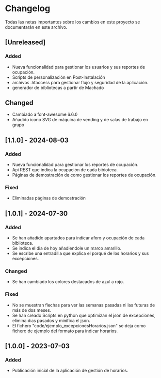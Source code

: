 # Changelog

Todas las notas importantes sobre los cambios en este proyecto se documentarán en este archivo.

## [Unreleased]
### Added
- Nueva funcionalidad para gestionar los usuarios y sus reportes de ocupación.
- Scripts de personalización en Post-Instalación
- archivos .htaccess para gestionar flujo y seguridad de la aplicación.
- generador de bibliotecas a partir de Machado

## Changed
- Cambiado a font-awesome 6.6.0
- Añadido icono SVG de máquina de vending y de salas de trabajo en grupo




## [1.1.0] - 2024-08-03
### Added
- Nueva funcionalidad para gestionar los reportes de ocupación.
- Api REST que indica la ocupación de cada bibioteca.
- Páginas de demostración de como gestionar los reportes de ocupación.

### Fixed
- Eliminadas páginas de demostración

## [1.0.1] - 2024-07-30
### Added
- Se han añadido apartados para indicar aforo y ocupación de cada biblioteca.
- Se indica el dia de hoy añadiendole un marco amarillo.
- Se escribe una entradilla que explica el porqué de los horarios y sus excepciones.

### Changed
- Se han cambiado los colores destacados de azul a rojo.


### Fixed
- No se muestran flechas para ver las semanas pasadas ni las futuras de más de dos meses.
- Se han creado Scripts en python que optimizan el json de excepciones, elimina dias pasados y minifica el json.
- El fichero "code/ejemplo_excepcionesHorarios.json" se deja como fichero de ejemplo del formato para indicar horarios.

## [1.0.0] - 2023-07-03
### Added
- Publicación inicial de la aplicación de gestión de horarios.